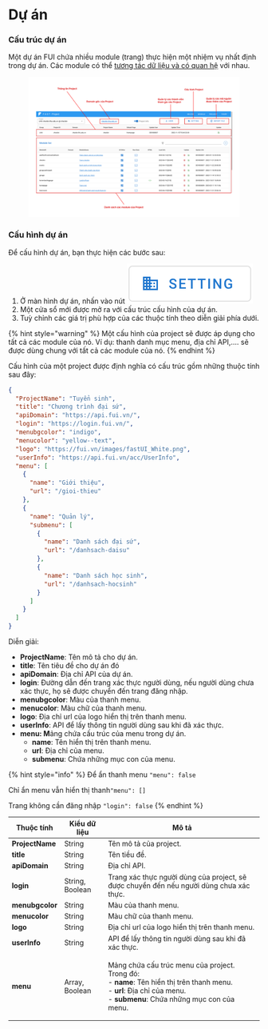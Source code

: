 # Dự án

### Cấu trúc dự án

Một dự án FUI chứa nhiều module (trang) thực hiện một nhiệm vụ nhất định trong dự án. Các module có thể [tương tác dữ liệu và có quan hệ](broken-reference) với nhau.

<figure><img src="../.gitbook/assets/wframe0.png" alt=""><figcaption></figcaption></figure>

### Cấu hình dự án

Để cấu hình dự án, bạn thực hiện các bước sau:

1. Ở màn hình dự án, nhấn vào nút <img src="../.gitbook/assets/Screen Shot 2023-02-06 at 14.51.08.png" alt="" data-size="line">&#x20;
2. Một cửa sổ mới được mở ra với cấu trúc cấu hình của dự án.
3. Tuỳ chỉnh các giá trị phù hợp của các thuộc tính theo diễn giải phía dưới.

{% hint style="warning" %}
Một cấu hình của project sẽ được áp dụng cho tất cả các module của nó. Ví dụ: thanh danh mục menu, địa chỉ API,.... sẽ được dùng chung với tất cả các module của nó.
{% endhint %}

Cấu hình của một project được định nghĩa có cấu trúc gồm những thuộc tính sau đây:

```json
{
  "ProjectName": "Tuyển sinh",
  "title": "Chương trình đại sứ",
  "apiDomain": "https://api.fui.vn/",
  "login": "https://login.fui.vn/",
  "menubgcolor": "indigo",
  "menucolor": "yellow--text",
  "logo": "https://fui.vn/images/fastUI_White.png",
  "userInfo": "https://api.fui.vn/acc/UserInfo",
  "menu": [
    {
      "name": "Giới thiệu",
      "url": "/gioi-thieu"
    },
    {
      "name": "Quản lý",
      "submenu": [
        {
          "name": "Danh sách đại sứ",
          "url": "/danhsach-daisu"
        },
        {
          "name": "Danh sách học sinh",
          "url": "/danhsach-hocsinh"
        }
      ]
    }
  ]
}
```

Diễn giải:

* **ProjectName**: Tên mô tả cho dự án.
* **title**: Tên tiêu đề cho dự án đó
* **apiDomain**: Địa chỉ API của dự án.
* **login**: Đường dẫn đến trang xác thực người dùng, nếu người dùng chưa xác thực, họ sẽ được chuyển đến trang đăng nhập.
* **menubgcolor**: Màu của thanh menu.
* **menucolor**: Màu chữ của thanh menu.
* **logo**: Địa chỉ url của logo hiển thị trên thanh menu.
* **userInfo**: API để lấy thông tin người dùng sau khi đã xác thực.
* **menu: M**ảng chứa cấu trúc của menu trong dự án.
  * **name**: Tên hiển thị trên thanh menu.
  * **url**: Địa chỉ của menu.
  * **submenu**: Chứa những mục con của menu.

{% hint style="info" %}
Để ẩn thanh menu `"menu": false`

Chỉ ẩn menu vẫn hiển thị thanh`"menu": []`

Trang không cần đăng nhập `"login": false`
{% endhint %}

| Thuộc tính      | Kiểu dữ liệu    | Mô tả                                                                                                                                                                                                                                    |
| --------------- | --------------- | ---------------------------------------------------------------------------------------------------------------------------------------------------------------------------------------------------------------------------------------- |
| **ProjectName** | String          | Tên mô tả của project.                                                                                                                                                                                                                   |
| **title**       | String          | Tên tiều đề.                                                                                                                                                                                                                             |
| **apiDomain**   | String          | Địa chỉ API.                                                                                                                                                                                                                             |
| **login**       | String, Boolean | Trang xác thực người dùng của project, sẽ được chuyển đến nếu người dùng chưa xác thực.                                                                                                                                                  |
| **menubgcolor** | String          | Màu của thanh menu.                                                                                                                                                                                                                      |
| **menucolor**   | String          | Màu chữ của thanh menu.                                                                                                                                                                                                                  |
| **logo**        | String          | Địa chỉ url của logo hiển thị trên thanh menu.                                                                                                                                                                                           |
| **userInfo**    | String          | API để lấy thông tin người dùng sau khi đã xác thực.                                                                                                                                                                                     |
| **menu**        | Array, Boolean  | <p>Mảng chứa cấu trúc menu của project.<br>Trong đó:<br>   - <strong>name</strong>: Tên hiển thị trên thanh menu.<br>   - <strong>url</strong>: Địa chỉ của menu.<br>   - <strong>submenu</strong>: Chứa những mục con của menu.<br></p> |
